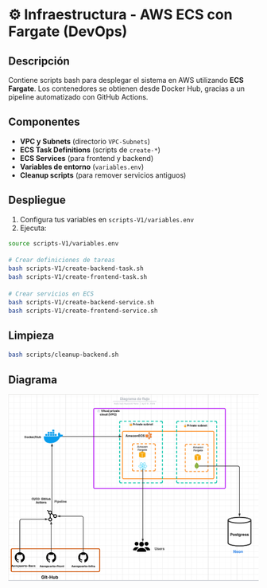 # ⚙️ Infraestructura - AWS ECS con Fargate (DevOps)

## Descripción
Contiene scripts bash para desplegar el sistema en AWS utilizando **ECS Fargate**. Los contenedores se obtienen desde Docker Hub, gracias a un pipeline automatizado con GitHub Actions.

## Componentes
- **VPC y Subnets** (directorio `VPC-Subnets`)
- **ECS Task Definitions** (scripts de `create-*`)
- **ECS Services** (para frontend y backend)
- **Variables de entorno** (`variables.env`)
- **Cleanup scripts** (para remover servicios antiguos)

## Despliegue

1. Configura tus variables en `scripts-V1/variables.env`
2. Ejecuta:

```bash
source scripts-V1/variables.env

# Crear definiciones de tareas
bash scripts-V1/create-backend-task.sh
bash scripts-V1/create-frontend-task.sh

# Crear servicios en ECS
bash scripts-V1/create-backend-service.sh
bash scripts-V1/create-frontend-service.sh
```

## Limpieza
```bash
bash scripts/cleanup-backend.sh
```
## Diagrama
![Diagrama de flujo](https://raw.githubusercontent.com/borizSam/Photos/refs/heads/main/Diagrama.jpg.png)
